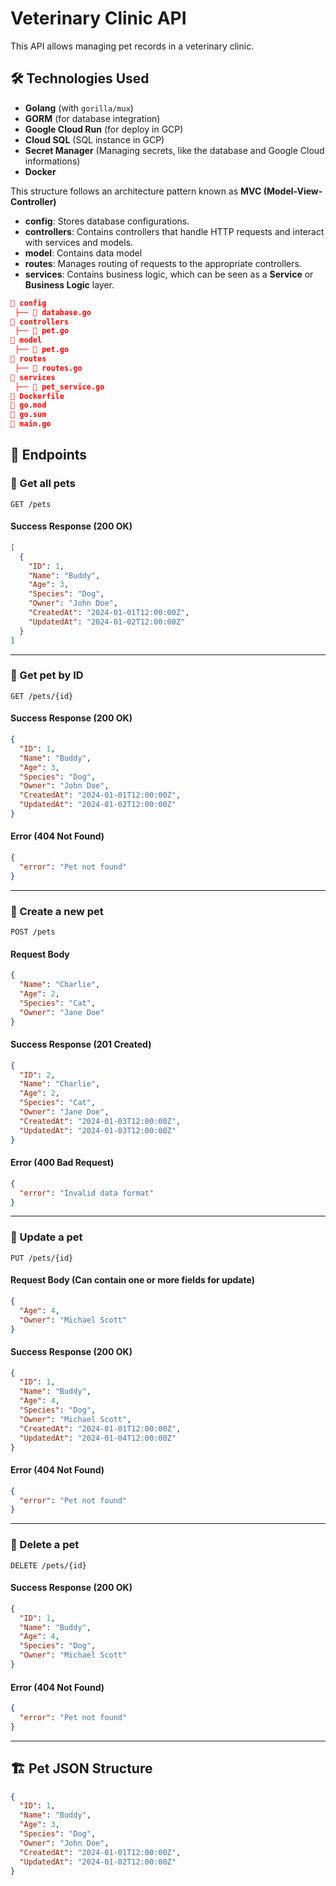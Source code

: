 # Veterinary Clinic API

This API allows managing pet records in a veterinary clinic.

## 🛠 Technologies Used
- **Golang** (with `gorilla/mux`)
- **GORM** (for database integration)
- **Google Cloud Run** (for deploy in GCP)
- **Cloud SQL** (SQL instance in GCP)
- **Secret Manager** (Managing secrets, like the database and Google Cloud informations)
- **Docker** 



This structure follows an architecture pattern known as **MVC (Model-View-Controller)**

- **config**: Stores database configurations.
- **controllers**: Contains controllers that handle HTTP requests and interact with services and models.
- **model**: Contains data model
- **routes**: Manages routing of requests to the appropriate controllers.
- **services**: Contains business logic, which can be seen as a **Service** or **Business Logic** layer.


```json
📂 config
 ├── 📄 database.go
📂 controllers
 ├── 📄 pet.go
📂 model
 ├── 📄 pet.go
📂 routes
 ├── 📄 routes.go
📂 services
 ├── 📄 pet_service.go
📄 Dockerfile
📄 go.mod
📄 go.sum
📄 main.go
```



## 📌 Endpoints

### 🔹 Get all pets
`GET /pets`
#### **Success Response (200 OK)**
```json
[
  {
    "ID": 1,
    "Name": "Buddy",
    "Age": 3,
    "Species": "Dog",
    "Owner": "John Doe",
    "CreatedAt": "2024-01-01T12:00:00Z",
    "UpdatedAt": "2024-01-02T12:00:00Z"
  }
]
```

---

### 🔹 Get pet by ID
`GET /pets/{id}`
#### **Success Response (200 OK)**
```json
{
  "ID": 1,
  "Name": "Buddy",
  "Age": 3,
  "Species": "Dog",
  "Owner": "John Doe",
  "CreatedAt": "2024-01-01T12:00:00Z",
  "UpdatedAt": "2024-01-02T12:00:00Z"
}
```
#### **Error (404 Not Found)**
```json
{
  "error": "Pet not found"
}
```

---

### 🔹 Create a new pet
`POST /pets`
#### **Request Body**
```json
{
  "Name": "Charlie",
  "Age": 2,
  "Species": "Cat",
  "Owner": "Jane Doe"
}
```
#### **Success Response (201 Created)**
```json
{
  "ID": 2,
  "Name": "Charlie",
  "Age": 2,
  "Species": "Cat",
  "Owner": "Jane Doe",
  "CreatedAt": "2024-01-03T12:00:00Z",
  "UpdatedAt": "2024-01-03T12:00:00Z"
}
```
#### **Error (400 Bad Request)**
```json
{
  "error": "Invalid data format"
}
```

---

### 🔹 Update a pet
`PUT /pets/{id}`
#### **Request Body** (Can contain one or more fields for update)
```json
{
  "Age": 4,
  "Owner": "Michael Scott"
}
```
#### **Success Response (200 OK)**
```json
{
  "ID": 1,
  "Name": "Buddy",
  "Age": 4,
  "Species": "Dog",
  "Owner": "Michael Scott",
  "CreatedAt": "2024-01-01T12:00:00Z",
  "UpdatedAt": "2024-01-04T12:00:00Z"
}
```
#### **Error (404 Not Found)**
```json
{
  "error": "Pet not found"
}
```

---

### 🔹 Delete a pet
`DELETE /pets/{id}`
#### **Success Response (200 OK)**
```json
{
  "ID": 1,
  "Name": "Buddy",
  "Age": 4,
  "Species": "Dog",
  "Owner": "Michael Scott"
}
```
#### **Error (404 Not Found)**
```json
{
  "error": "Pet not found"
}
```

---

## 🏗 Pet JSON Structure
```json
{
  "ID": 1,
  "Name": "Buddy",
  "Age": 3,
  "Species": "Dog",
  "Owner": "John Doe",
  "CreatedAt": "2024-01-01T12:00:00Z",
  "UpdatedAt": "2024-01-02T12:00:00Z"
}
```
